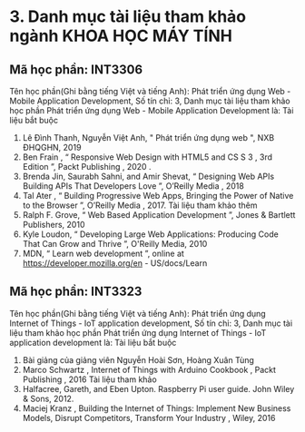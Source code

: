 # 3. Danh mục tài liệu tham khảo ngành KHOA HỌC MÁY TÍNH
## Mã học phần: INT3306
Tên học phần(Ghi bằng tiếng Việt và tiếng Anh): Phát triển ứng dụng Web  - Mobile Application Development, Số tín chỉ: 3, Danh mục tài liệu tham khảo học phần Phát triển ứng dụng Web  - Mobile Application Development là:
Tài liệu bắt buộc
1. Lê Đình Thanh, Nguyễn Việt Anh, " Phát triển ứng dụng web ", NXB ĐHQGHN, 2019
2. Ben Frain , “ Responsive Web Design with HTML5 and CS S 3 , 3rd Edition ”, Packt Publishing , 2020 .
3. Brenda Jin, Saurabh Sahni, and Amir Shevat, “ Designing Web APIs Building APIs That Developers Love ”, O’Reilly Media , 2018
4. Tal Ater , “ Building Progressive Web Apps, Bringing the Power of Native to the Browser ”, O’Reilly Media , 2017.
Tài liệu tham khảo thêm
1. Ralph F. Grove, “ Web Based Application Development ”, Jones & Bartlett Publishers, 2010
2. Kyle Loudon, “ Developing Large Web Applications: Producing Code That Can Grow and Thrive ”, O'Reilly Media, 2010
3. MDN, “ Learn web development ”, online at https://developer.mozilla.org/en - US/docs/Learn
## Mã học phần: INT3323
Tên học phần(Ghi bằng tiếng Việt và tiếng Anh): Phát triển ứng dụng Internet of Things - IoT application development, Số tín chỉ: 3, Danh mục tài liệu tham khảo học phần Phát triển ứng dụng Internet of Things - IoT application development là:
Tài liệu bắt buộc
1. Bài giảng của giảng viên Nguyễn Hoài Sơn, Hoàng Xuân Tùng
2. Marco Schwartz , Internet of Things with Arduino Cookbook , Packt Publishing , 2016
Tài liệu tham khảo
1. Halfacree, Gareth, and Eben Upton. Raspberry Pi user guide. John Wiley & Sons, 2012.
2. Maciej Kranz , Building the Internet of Things: Implement New Business Models, Disrupt Competitors, Transform Your Industry , Wiley, 2016
